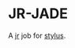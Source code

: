 # JR-JADE

A [jr](https://npmjs.org/package/jr) job for [stylus](http://learnboost.github.com/stylus/).